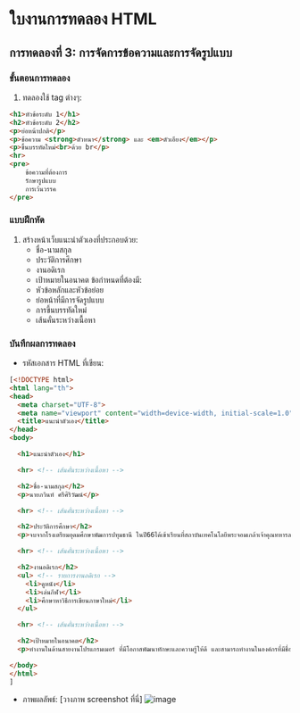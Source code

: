 # ใบงานการทดลอง HTML
 
## การทดลองที่ 3: การจัดการข้อความและการจัดรูปแบบ
### ขั้นตอนการทดลอง
1. ทดลองใช้ tag ต่างๆ:
```html
<h1>หัวข้อระดับ 1</h1>
<h2>หัวข้อระดับ 2</h2>
<p>ย่อหน้าปกติ</p>
<p>ข้อความ <strong>ตัวหนา</strong> และ <em>ตัวเอียง</em></p>
<p>ขึ้นบรรทัดใหม่<br>ด้วย br</p>
<hr>
<pre>
    ข้อความที่ต้องการ
    รักษารูปแบบ
    การเว้นวรรค
</pre>
```

### แบบฝึกหัด
1. สร้างหน้าเว็บแนะนำตัวเองที่ประกอบด้วย:
   - ชื่อ-นามสกุล
   - ประวัติการศึกษา
   - งานอดิเรก
   - เป้าหมายในอนาคต
 ข้อกำหนดที่ต้องมี:
   - หัวข้อหลักและหัวข้อย่อย
   - ย่อหน้าที่มีการจัดรูปแบบ
   - การขึ้นบรรทัดใหม่
   - เส้นคั่นระหว่างเนื้อหา
### บันทึกผลการทดลอง
- รหัสเอกสาร HTML ที่เขียน:
  <title>แนะนำตัวเอง</title>
```html
[<!DOCTYPE html>
<html lang="th">
<head>
  <meta charset="UTF-8">
  <meta name="viewport" content="width=device-width, initial-scale=1.0">
  <title>แนะนำตัวเอง</title>
</head>
<body>

  <h1>แนะนำตัวเอง</h1>

  <hr> <!-- เส้นคั่นระหว่างเนื้อหา -->

  <h2>ชื่อ-นามสกุล</h2>
  <p>นายภวินท์ ศรีศิริวัฒน์</p>

  <hr> <!-- เส้นคั่นระหว่างเนื้อหา -->

  <h2>ประวัติการศึกษา</h2>
  <p>จบจากโรงเตรียมอุดมศึกษาพัฒการปทุมธานี ในปี66ได้เข้าเรียนที่สถาบันเทคโนโลยีพระจอมเกล้าเจ้าคุณทหารลาดกระบัง คณะอุตสาหกรรมอาหาร สาขาวิศวแปรรูปอาหาร ในปี67ได้เข้าเรียนที่ สถาบันเทคโนโลยีพระจอมเกล้าเจ้าคุณทหารลาดกระบัง คณะครุศาสตร์อุตสาหกรรมและเทคโนโลยี สาขา เทคโนโลยีคอมพิวเตอร์</p>

  <hr> <!-- เส้นคั่นระหว่างเนื้อหา -->

  <h2>งานอดิเรก</h2>
  <ul> <!-- รายการงานอดิเรก -->
    <li>ดูหนัง</li>
    <li>เล่นกีฬา</li>
    <li>ศึกษาหาวิธีการเขียนภาษาใหม่</li>
  </ul>

  <hr> <!-- เส้นคั่นระหว่างเนื้อหา -->

  <h2>เป้าหมายในอนาคต</h2>
  <p>ทำงานในด้านสายงานโปรแกรมเมอร์ ที่มีโอกาสพัฒนาทักษะและความรู้ให้ดี และสามารถทำงานในองค์กรที่มีชื่อเสียงเพื่อพัฒนาเทคโนโลยีได้ดีมากขึ้น</p>

</body>
</html>
]
```
- ภาพผลลัพธ์:
[วางภาพ screenshot ที่นี่]
![image](https://github.com/user-attachments/assets/5b85ebf1-8fa8-41cc-8a60-c75a76c56f04)


